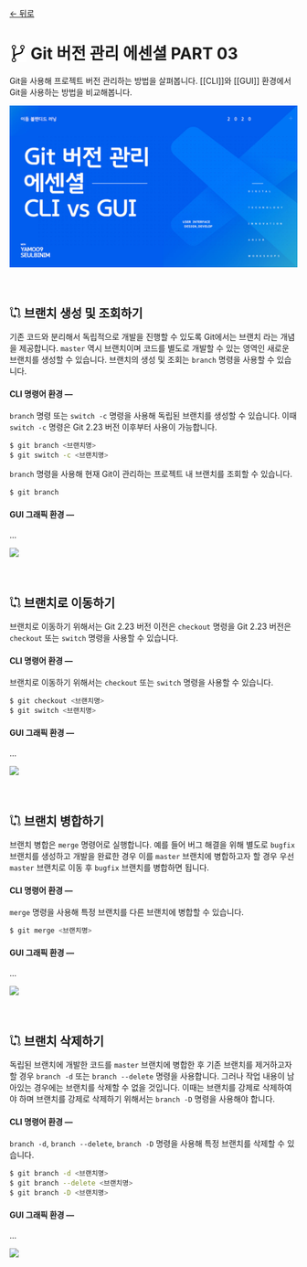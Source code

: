 [← 뒤로](./README.md)

# <img src="./assets/icon-git-1.png" alt style="width: 30px; vertical-align: -5px"> Git 버전 관리 에센셜 PART 03

Git을 사용해 프로젝트 버전 관리하는 방법을 살펴봅니다. [[CLI]]와 [[GUI]] 환경에서 Git을 사용하는 방법을 비교해봅니다.

<a href="https://bit.ly/GIT_ESSENTIAL" target="_blank"><img src="./assets/00-COVER.jpg" alt /></a>

<br>

<!-- ----------------------------------------------------------------------- -->

## <img src="./assets/icon-git-2.png" alt style="width: 20px; vertical-align: -1px"> 브랜치 생성 및 조회하기

기존 코드와 분리해서 독립적으로 개발을 진행할 수 있도록 Git에서는 브랜치 라는 개념을 제공합니다. `master` 역시 브랜치이며 코드를 별도로 개발할 수 있는 영역인 새로운 브랜치를 생성할 수 있습니다.  브랜치의 생성 및 조회는 `branch` 명령을 사용할 수 있습니다.   

#### CLI 명령어 환경 —

`branch` 명령 또는 `switch -c` 명령을 사용해 독립된 브랜치를 생성할 수 있습니다. 이때 `switch -c` 명령은 Git 2.23 버전 이후부터 사용이 가능합니다.  

```sh
$ git branch <브랜치명> 
$ git switch -c <브랜치명>
```

`branch` 명령을 사용해 현재 Git이 관리하는 프로젝트 내 브랜치를 조회할 수 있습니다. 
```sh
$ git branch
```

#### GUI 그래픽 환경 —

...

![](assets/파일명.png)

<br>

<!-- ----------------------------------------------------------------------- -->

## <img src="./assets/icon-git-2.png" alt style="width: 20px; vertical-align: -1px"> 브랜치로 이동하기

브랜치로 이동하기 위해서는 Git 2.23 버전 이전은 `checkout` 명령을 Git 2.23 버전은 `checkout` 또는 `switch` 명령을 사용할 수 있습니다. 

#### CLI 명령어 환경 —

브랜치로 이동하기 위해서는 `checkout` 또는 `switch` 명령을 사용할 수 있습니다.

```sh
$ git checkout <브랜치명>
$ git switch <브랜치명>
```

#### GUI 그래픽 환경 —

...

![](assets/파일명.png)

<br>
<!-- ----------------------------------------------------------------------- -->

## <img src="./assets/icon-git-2.png" alt style="width: 20px; vertical-align: -1px"> 브랜치 병합하기

브랜치 병합은 `merge` 명령어로 실행합니다. 예를 들어 버그 해결을 위해 별도로 `bugfix` 브랜치를 생성하고 개발을 완료한 경우 이를 `master` 브랜치에 병합하고자 할 경우 우선 `master` 브랜치로 이동 후 `bugfix` 브랜치를 병합하면 됩니다.  

#### CLI 명령어 환경 —

`merge` 명령을 사용해 특정 브랜치를 다른 브랜치에 병합할 수 있습니다. 

```sh
$ git merge <브랜치명>
```

#### GUI 그래픽 환경 —

...

![](assets/파일명.png)

<br>
<!-- ----------------------------------------------------------------------- -->

## <img src="./assets/icon-git-2.png" alt style="width: 20px; vertical-align: -1px"> 브랜치 삭제하기

독립된 브랜치에 개발한 코드를 `master` 브랜치에 병합한 후 기존 브랜치를 제거하고자 할 경우 `branch -d` 또는 `branch --delete` 명령을 사용합니다. 그러나 작업 내용이 남아있는 경우에는 브랜치를 삭제할 수 없을 것입니다. 이때는 브랜치를 강제로 삭제하여야 하며 브랜치를 강제로 삭제하기 위해서는 `branch -D` 명령을 사용해야 합니다. 

#### CLI 명령어 환경 —

`branch -d`, `branch --delete`, `branch -D` 명령을 사용해 특정 브랜치를 삭제할 수 있습니다. 

```sh
$ git branch -d <브랜치명>
$ git branch --delete <브랜치명>
$ git branch -D <브랜치명>
```

#### GUI 그래픽 환경 —

...

![](assets/파일명.png)

<br>
<!-- ----------------------------------------------------------------------- -->
